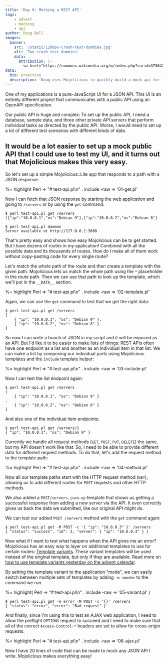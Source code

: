 ```yaml
---
title: 'Day 8: Mocking a REST API'
tags:
    - advent
    - mocking
    - api
author: Doug Bell
images:
  banner:
    src: '/static/1280px-crash-test-dummies.jpg'
    alt: 'Two crash test dummies'
    data:
      attribution: |-
        <a href="https://commons.wikimedia.org/w/index.php?curid=37564272">Image</a> by Calspan Corporation, National Highway Traffic Safety Administration - Public Domain.
data:
  bio: preaction
  description: 'Doug uses Mojolicious to quickly build a mock api for testing a front-end application.'
---
```


One of my applications is a pure-JavaScript UI for a JSON API. This UI
is an entirely different project that communicates with a public API
using an OpenAPI specification.

Our public API is huge and complex: To set up the public API, I need
a database, sample data, and three other private API servers that
perform individual tasks as directed by the public API. Worse, I would
need to set up a lot of different test scenarios with different kinds of
data.

It would be a lot easier to set up a mock public API that I could use to
test my UI, and it turns out that Mojolicious makes this very easy.
---

So let's set up a simple Mojolicious::Lite app that responds to a path
with a JSON response:

%= highlight Perl => "# test-api.pl\n" . include -raw => '01-get.pl'

Now I can fetch that JSON response by starting the web application and
going to `/servers` or by using the `get` command:

    $ perl test-api.pl get /servers
    [{"ip":"10.0.0.1","os":"Debian 9"},{"ip":"10.0.0.2","os":"Debian 8"}

    $ perl test-api.pl daemon
    Server available at http://127.0.0.1:3000

That's pretty easy and shows how easy Mojolicious can be to get started.
But I have dozens of routes in my application! Combined with all the
possible data and its thousands of routes. How do I make all of them
work without copy-pasting code for every single route?

Let's match the whole path of the route and then create a template with
the given path. Mojolicious lets us match the whole path using the `*`
placeholder in the route path. Then we can use that path to look up the
template, which we'll put in the `__DATA__` section.

%= highlight Perl => "# test-api.pl\n" . include -raw => '02-template.pl'

Again, we can use the `get` command to test that we get the right data:

    $ perl test-api.pl get /servers
    [
        { "ip": "10.0.0.1", "os": "Debian 9" },
        { "ip": "10.0.0.2", "os": "Debian 8" }
    ]

So now I can write a bunch of JSON in my script and it will be exposed
as an API. But I'd like it to be easier to make lists of things: REST
APIs often have one endpoint as a list and another as an individual item
in that list. We can make a list by composing our individual parts using
Mojolicious templates and the `include` template helper:

%= highlight Perl => "# test-api.pl\n" . include -raw => '03-include.pl'

Now I can test the list endpoint again:

    $ perl test-api.pl get /servers
    [
        { "ip": "10.0.0.1", "os": "Debian 9" }
    ,
        { "ip": "10.0.0.2", "os": "Debian 8" }
    ]

And also one of the individual item endpoints:

    $ perl test-api.pl get /servers/1
    { "ip": "10.0.0.1", "os": "Debian 9" }

Currently we handle all request methods (`GET`, `POST`, `PUT`, `DELETE`)
the same, but my API doesn't work like that. So, I need to be able to
provide different data for different request methods. To do that, let's add the
request method to the template path:

%= highlight Perl => "# test-api.pl\n" . include -raw => '04-method.pl'

Now all our template paths start with the HTTP request method (`GET`),
allowing us to add different routes for `POST` requests and other HTTP
methods.

We also added a `POST/servers.json.ep` template that shows us getting
a successful response from adding a new server via the API. It even
correctly gives us back the data we submitted, like our original API
might do.

We can test our added `POST /servers` method with the `get` command
again:

    $ perl test-api.pl get -M POST -c '{ "ip": "10.0.0.3" }' /servers
    { "status": "success", "id": 3, "server": { "ip": "10.0.0.3" } }

Now what if I want to test what happens when the API gives me an error?
Mojolicious has an easy way to layer on additional templates to use for
certain routes: [Template
variants](http://mojolicious.org/perldoc/Mojolicious/Guides/Rendering#Template-variants).
These variant templates will be used instead of the original template,
but only if they are available. Read more on [how to use template
variants yesterday on the advent
calendar](/blog/2017/12/07/day-7-using-template-variants-for-a-beta-landing-page/).

By setting the template variant to the application "mode", we can easily
switch between multiple sets of templates by adding `-m <mode>` to the
command we run.

%= highlight( Perl => "# test-api.pl\n" . include -raw => '05-variant.pl' )

    $ perl test-api.pl get -m error -M POST -c '{}' /servers
    { "status": "error", "error": "Bad request" }

And finally, since I'm using this to test an AJAX web application,
I need to allow the preflight `OPTIONS` request to succeed and I need to
make sure that all of the correct `Access-Control-*` headers are set
to allow for cross-origin requests.

%= highlight Perl => "# test-api.pl\n" . include -raw => '06-ajax.pl'

Now I have 20 lines of code that can be made to mock any JSON API
I write. Mojolicious makes everything easy!

